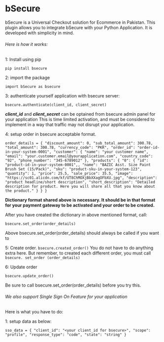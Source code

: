 # bSecure

bSecure is a Universal Checkout solution for Ecommerce in Pakistan.
This plugin allows you to integrate bSecure with your Python Application.
It is developed with simplicity in mind.

###### Here is how it works:
1: Install using pip

`pip install bsecure`

2: import the package

`
import bSecure as bsecure
`

3: authenticate yourself application with bsecure server:

`bsecure.authenticate(client_id, client_secret)`

**_client_id_** and _**client_secret**_ can be optained from bsecure admin panel for your application
This is time limited activation, and must be considered to implement in a way that traffic may not disrupt your
 application.

4: setup order in bsecure acceptable format.

`
order_details = {
    "discount_amount": 0,
    "sub_total_amount": 300.78,
    "total_amount": 300.78,
    "currency_code": "PKR",
    "order_id": "order-id-in-your-system-0001",
    "customer": {
        "name": "your customer name",
        "email": "your.customer.email@yourapplication.com",
        "country_code": "92",
        "phone_number": "345-6789012"
    },
    "products": {
        "0": {
            "id": "product-id-in-your-system-0001",,
            "name": "BAZIC Asst. Size Paint Brush Set (15/Pack)",
            "sku": "product-sku-in-your-system-123",
            "quantity": 1,
            "price": 25.5,
            "sale_price": 35.5,
            "image": "https://sc01.alicdn.com/kf/UT8ChMOXjBbXXagOFbXU.jpg",
            "description": "product headline/short description",
            "short_description": "Detailed description for product. Here you will share all that you know about the product."
        }
    }
}
`

**Dictionary format shared above is necessary. It should be in that format for your payment gateway to be activated and
 your order to be created.**

After you have created the dictionary in above mentioned format, call:

`bsecure.set_order(order_details)` 

Above bsecure.set_order(order_details) should always be called if you want to 

5: Create order.
`bsecure.created_order()`
You do not have to do anything extra here. But remember, to created each different order, you must call `bsecure.
set_order
(order_details)`

6: Update order

`bsecure.update_order()`

Be sure to call bsecure.set_order(order_details) before you try this. 


###### We also support Single Sign On Feature for your application

Here is what you have to do:

1: setup data as below:

`sso_data = {
  "client_id": "<your client_id for bsecure>",
  "scope": "profile",
  "response_type": "code",
  "state": "string"
}`